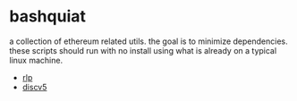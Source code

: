 # bashquiat

a collection of ethereum related utils. the goal is to minimize dependencies. these scripts should run with no install using what is already on a typical linux machine.

- [rlp](https://github.com/jrhea/eth-utils/tree/main/rlp)
- [discv5](https://github.com/jrhea/eth-utils/tree/main/discv5)
